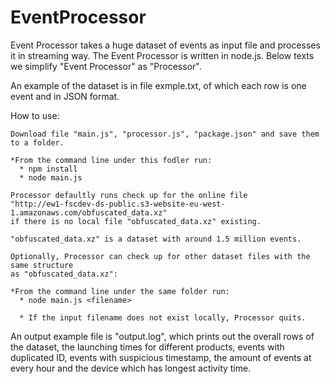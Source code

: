 # EventProcessor
Event Processor takes a huge dataset of events as input file and processes it in streaming way. The Event Processor is written in node.js. Below texts we simplify "Event Processor" as "Processor".

An example of the dataset is in file exmple.txt, of which each row is one event and in JSON format. 

How to use:
  
    Download file "main.js", "processor.js", "package.json" and save them to a folder.
    
    *From the command line under this fodler run: 
      * npm install    
      * node main.js
    
    Processor defaultly runs check up for the online file 
    "http://ew1-fscdev-ds-public.s3-website-eu-west-1.amazonaws.com/obfuscated_data.xz" 
    if there is no local file "obfuscated_data.xz" existing. 
    
    "obfuscated_data.xz" is a dataset with around 1.5 million events.
    
    Optionally, Processor can check up for other dataset files with the same structure
    as "obfuscated_data.xz":
    
    *From the command line under the same folder run:
      * node main.js <filename>
      
      * If the input filename does not exist locally, Processor quits.
      

An output example file is "output.log", which prints out the overall rows of the dataset, the launching times for different products, events with duplicated ID, events with suspicious timestamp, the amount of events at every hour and the device which has longest activity time. 

  
  
